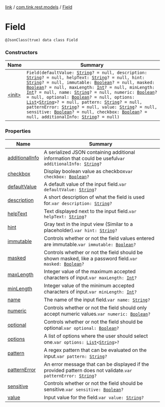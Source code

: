 [link](../../index.md) / [com.tink.rest.models](../index.md) / [Field](./index.md)

# Field

`@JsonClass(true) data class Field`

### Constructors

| Name | Summary |
|---|---|
| [&lt;init&gt;](-init-.md) | `Field(defaultValue: `[`String`](https://kotlinlang.org/api/latest/jvm/stdlib/kotlin/-string/index.html)`? = null, description: `[`String`](https://kotlinlang.org/api/latest/jvm/stdlib/kotlin/-string/index.html)`? = null, helpText: `[`String`](https://kotlinlang.org/api/latest/jvm/stdlib/kotlin/-string/index.html)`? = null, hint: `[`String`](https://kotlinlang.org/api/latest/jvm/stdlib/kotlin/-string/index.html)`? = null, immutable: `[`Boolean`](https://kotlinlang.org/api/latest/jvm/stdlib/kotlin/-boolean/index.html)`? = null, masked: `[`Boolean`](https://kotlinlang.org/api/latest/jvm/stdlib/kotlin/-boolean/index.html)`? = null, maxLength: `[`Int`](https://kotlinlang.org/api/latest/jvm/stdlib/kotlin/-int/index.html)`? = null, minLength: `[`Int`](https://kotlinlang.org/api/latest/jvm/stdlib/kotlin/-int/index.html)`? = null, name: `[`String`](https://kotlinlang.org/api/latest/jvm/stdlib/kotlin/-string/index.html)`? = null, numeric: `[`Boolean`](https://kotlinlang.org/api/latest/jvm/stdlib/kotlin/-boolean/index.html)`? = null, optional: `[`Boolean`](https://kotlinlang.org/api/latest/jvm/stdlib/kotlin/-boolean/index.html)`? = null, options: `[`List`](https://kotlinlang.org/api/latest/jvm/stdlib/kotlin.collections/-list/index.html)`<`[`String`](https://kotlinlang.org/api/latest/jvm/stdlib/kotlin/-string/index.html)`>? = null, pattern: `[`String`](https://kotlinlang.org/api/latest/jvm/stdlib/kotlin/-string/index.html)`? = null, patternError: `[`String`](https://kotlinlang.org/api/latest/jvm/stdlib/kotlin/-string/index.html)`? = null, value: `[`String`](https://kotlinlang.org/api/latest/jvm/stdlib/kotlin/-string/index.html)`? = null, sensitive: `[`Boolean`](https://kotlinlang.org/api/latest/jvm/stdlib/kotlin/-boolean/index.html)`? = null, checkbox: `[`Boolean`](https://kotlinlang.org/api/latest/jvm/stdlib/kotlin/-boolean/index.html)`? = null, additionalInfo: `[`String`](https://kotlinlang.org/api/latest/jvm/stdlib/kotlin/-string/index.html)`? = null)` |

### Properties

| Name | Summary |
|---|---|
| [additionalInfo](additional-info.md) | A serialized JSON containing additional information that could be useful`var additionalInfo: `[`String`](https://kotlinlang.org/api/latest/jvm/stdlib/kotlin/-string/index.html)`?` |
| [checkbox](checkbox.md) | Display boolean value as checkbox`var checkbox: `[`Boolean`](https://kotlinlang.org/api/latest/jvm/stdlib/kotlin/-boolean/index.html)`?` |
| [defaultValue](default-value.md) | A default value of the input field.`var defaultValue: `[`String`](https://kotlinlang.org/api/latest/jvm/stdlib/kotlin/-string/index.html)`?` |
| [description](description.md) | A short description of what the field is used for.`var description: `[`String`](https://kotlinlang.org/api/latest/jvm/stdlib/kotlin/-string/index.html)`?` |
| [helpText](help-text.md) | Text displayed next to the input field.`var helpText: `[`String`](https://kotlinlang.org/api/latest/jvm/stdlib/kotlin/-string/index.html)`?` |
| [hint](hint.md) | Gray text in the input view (Similar to a placeholder).`var hint: `[`String`](https://kotlinlang.org/api/latest/jvm/stdlib/kotlin/-string/index.html)`?` |
| [immutable](immutable.md) | Controls whether or not the field values entered are immutable.`var immutable: `[`Boolean`](https://kotlinlang.org/api/latest/jvm/stdlib/kotlin/-boolean/index.html)`?` |
| [masked](masked.md) | Controls whether or not the field should be shown masked, like a password field.`var masked: `[`Boolean`](https://kotlinlang.org/api/latest/jvm/stdlib/kotlin/-boolean/index.html)`?` |
| [maxLength](max-length.md) | Integer value of the maximum accepted characters of input.`var maxLength: `[`Int`](https://kotlinlang.org/api/latest/jvm/stdlib/kotlin/-int/index.html)`?` |
| [minLength](min-length.md) | Integer value of the minimum accepted characters of input.`var minLength: `[`Int`](https://kotlinlang.org/api/latest/jvm/stdlib/kotlin/-int/index.html)`?` |
| [name](name.md) | The name of the input field.`var name: `[`String`](https://kotlinlang.org/api/latest/jvm/stdlib/kotlin/-string/index.html)`?` |
| [numeric](numeric.md) | Controls whether or not the field should only accept numeric values.`var numeric: `[`Boolean`](https://kotlinlang.org/api/latest/jvm/stdlib/kotlin/-boolean/index.html)`?` |
| [optional](optional.md) | Controls whether or not the field should be optional.`var optional: `[`Boolean`](https://kotlinlang.org/api/latest/jvm/stdlib/kotlin/-boolean/index.html)`?` |
| [options](options.md) | A list of options where the user should select one.`var options: `[`List`](https://kotlinlang.org/api/latest/jvm/stdlib/kotlin.collections/-list/index.html)`<`[`String`](https://kotlinlang.org/api/latest/jvm/stdlib/kotlin/-string/index.html)`>?` |
| [pattern](pattern.md) | A regex pattern that can be evaluated on the input.`var pattern: `[`String`](https://kotlinlang.org/api/latest/jvm/stdlib/kotlin/-string/index.html)`?` |
| [patternError](pattern-error.md) | An error message that can be displayed if the provided pattern does not validate.`var patternError: `[`String`](https://kotlinlang.org/api/latest/jvm/stdlib/kotlin/-string/index.html)`?` |
| [sensitive](sensitive.md) | Controls whether or not the field should be sensitive.`var sensitive: `[`Boolean`](https://kotlinlang.org/api/latest/jvm/stdlib/kotlin/-boolean/index.html)`?` |
| [value](value.md) | Input value for the field.`var value: `[`String`](https://kotlinlang.org/api/latest/jvm/stdlib/kotlin/-string/index.html)`?` |
